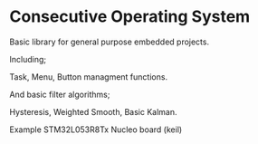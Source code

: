 # Consecutive Operating System


Basic library for general purpose embedded projects. 

Including;

Task,
Menu,
Button managment functions.

And basic filter algorithms;

Hysteresis,
Weighted Smooth,
Basic Kalman.



Example STM32L053R8Tx Nucleo board (keil)

